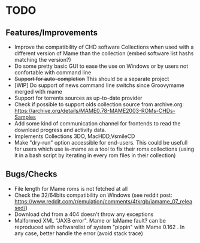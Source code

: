 TODO
====

Features/Improvements
---------------------

-   Improve the compatibility of CHD software Collections when used with 
    a different version of Mame than the collection 
    (embed software list hashs matching the version?)
-   Do some pretty basic GUI to ease the use on Windows or by users not 
    confortable with command line
-   ~~Support for auto-completion~~ This should be a separate project
-   [WIP] Do support of news command line switchs since Groovymame merged with
    mame
-   Support for torrents sources as up-to-date provider
-   Check if possible to support olds collection source from archive.org:
    https://archive.org/details/MAME0.78-MAME2003-ROMs-CHDs-Samples
-   Add some kind of communication channel for frontends to read the
    download progress and activity data.
-   Implements Collections 3DO, MacHDD,VsmileCD
-   Make "dry-run" option accessible for end-users. This could be usefull
    for users which use ia-mame as a tool to fix their roms collections 
    (using it in a bash script by iterating in every rom files in their
    collection)

Bugs/Checks
-----------

-   File length for Mame roms is not fetched at all
-   Check the 32/64bits compatibility on Windows (see reddit post:
    https://www.reddit.com/r/emulation/comments/4tkrqb/iamame_07_released/)
-   Download chd from a 404 doesn't throw any exceptions
-   Malformed XML "JAXB error". Mame or IaMame fault? can be reproduced
    with softwarelist of system "pippin" with Mame 0.162 . In any case, 
    better handle the error (avoid stack trace)
